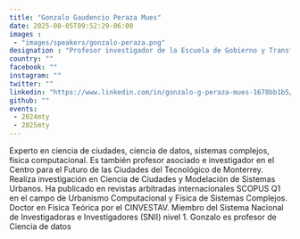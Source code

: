 ```yaml
---
title: "Gonzalo Gaudencio Peraza Mues"
date: 2025-08-05T09:52:29-06:00
images : 
 - "images/speakers/gonzalo-peraza.png"
designation : "Profesor investigador de la Escuela de Gobierno y Transformación Pública del TEC"
country: ""
facebook: ""
instagram: ""
twitter: ""
linkedin: "https://www.linkedin.com/in/gonzalo-g-peraza-mues-1678bb1b5/?originalSubdomain=mx"
github: ""
events: 
 - 2024mty
 - 2025mty
---
```


Experto en ciencia de ciudades, ciencia de datos, sistemas complejos, física computacional. Es también profesor asociado e investigador en el Centro para el Futuro de las Ciudades del Tecnológico de Monterrey. Realiza investigación en Ciencia de Ciudades y Modelación de Sistemas Urbanos. Ha publicado en revistas arbitradas internacionales SCOPUS Q1 en el campo de Urbanismo Computacional y Física de Sistemas Complejos. Doctor en Física Teórica por el CINVESTAV. Miembro del Sistema Nacional de Investigadoras e Investigadores (SNII) nivel 1. Gonzalo es profesor de Ciencia de datos
